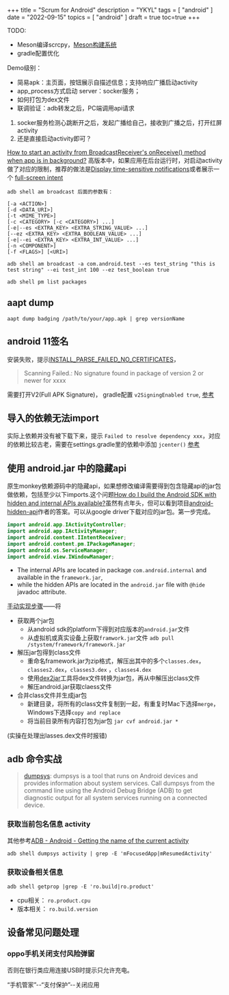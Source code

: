 +++
title = "Scrum for Android"
description = "YKYL"
tags = [
    "android"
]
date = "2022-09-15"
topics = [
    "android"
]
draft = true
toc=true
+++

TODO:

- Meson编译scrcpy，[Meson构建系统](https://blog.csdn.net/u010074726/article/details/108695256) 
- gradle配置优化



Demo级别：

- 简易apk：主页面，按钮展示自描述信息；支持响应广播启动activity
- app_process方式启动 server：socker服务；
- 如何打包为dex文件
- 联调验证：adb转发之后，PC端调用api请求

1. socker服务检测心跳断开之后，发起广播给自己，接收到广播之后，打开红屏activity
2. 还是直接启动activity即可？

[How to start an activity from BroadcastReceiver's onReceive() method when app is in background?](https://stackoverflow.com/a/60183640/1087122) 高版本中，如果应用在后台运行时，对启动activity做了对应的限制，推荐的做法是[Display time-sensitive notifications](https://developer.android.com/training/notify-user/time-sensitive)或者展示一个 [full-screen intent](https://developer.android.com/reference/android/app/Notification.Builder#setFullScreenIntent(android.app.PendingIntent,%20boolean))

```
adb shell am broadcast 后面的参数有：

[-a <ACTION>]
[-d <DATA_URI>]
[-t <MIME_TYPE>] 
[-c <CATEGORY> [-c <CATEGORY>] ...] 
[-e|--es <EXTRA_KEY> <EXTRA_STRING_VALUE> ...] 
[--ez <EXTRA_KEY> <EXTRA_BOOLEAN_VALUE> ...] 
[-e|--ei <EXTRA_KEY> <EXTRA_INT_VALUE> ...] 
[-n <COMPONENT>]
[-f <FLAGS>] [<URI>]

adb shell am broadcast -a com.android.test --es test_string "this is test string" --ei test_int 100 --ez test_boolean true

adb shell pm list packages
```

## aapt dump

`aapt dump badging /path/to/your/app.apk | grep versionName`

## android 11签名

安装失败，提示[INSTALL_PARSE_FAILED_NO_CERTIFICATES](https://blog.csdn.net/u012175780/article/details/128647422)，

>Scanning Failed.: No signature found in package of version 2 or newer for xxxx 

需要打开V2(Full APK Signature)， gradle配置 `v2SigningEnabled true`, [参考](https://stackoverflow.com/questions/64364407/app-not-installing-in-android-11-but-works-on-previous-versions)

## 导入的依赖无法import

实际上依赖并没有被下载下来，提示 `Failed to resolve dependency xxx`，对应的依赖比较古老，需要在settings.gradle里的依赖中添加 `jcenter()` [参考](https://stackoverflow.com/a/71799874/1087122)


## 使用 android.jar 中的隐藏api 

原生monkey依赖源码中的隐藏api，如果想修改编译需要得到包含隐藏api的jar包做依赖，包括至少以下imports.这个问题[How do I build the Android SDK with hidden and internal APIs available?](https://stackoverflow.com/questions/7888191/how-do-i-build-the-android-sdk-with-hidden-and-internal-apis-available)虽然有点年头，但可以看到项目[android-hidden-api](https://github.com/anggrayudi/android-hidden-api.git)作者的答案。可以从google driver下载对应的jar包。第一步完成。

```java
import android.app.IActivityController;
import android.app.IActivityManager;
import android.content.IIntentReceiver;
import android.content.pm.IPackageManager;
import android.os.ServiceManager;
import android.view.IWindowManager;
```

- The internal APIs are located in package `com.android.internal` and available in the `framework.jar`,
- while the hidden APIs are located in the `android.jar` file with `@hide` javadoc attribute.

[手动实现步骤](https://hardiannicko.medium.com/create-your-own-android-hidden-apis-fa3cca02d345)——将

- 获取两个jar包
  - 从android sdk的platform下得到对应版本的`android.jar`文件
  - 从虚拟机或真实设备上获取`framwork.jar`文件 `adb pull /stystem/framework/framework.jar`
- 解压jar包得到class文件
  - 重命名framework.jar为zip格式，解压出其中的多个`classes.dex`，`classes2.dex`，`classes3.dex` ，`classes4.dex`  
  - 使用[dex2jar](https://github.com/pxb1988/dex2jar)工具将dex文件转换为jar包，再从中解压出class文件
  - 解压android.jar获取claess文件
- 合并class文件并生成jar包
  - 新建目录，将所有的class文件复制到一起，有重复时Mac下选择`merge`，Windows下选择`copy and replace`
  - 将当前目录所有内容打包为jar包 `jar cvf android.jar *`

(实操在处理出lasses.dex文件时报错)

## adb 命令实战

>[dumpsys](https://developer.android.com/studio/command-line/dumpsys): dumpsys is a tool that runs on Android devices and provides information about system services. Call dumpsys from the command line using the Android Debug Bridge (ADB) to get diagnostic output for all system services running on a connected device.

### 获取当前包名信息 activity

其他参考[ADB - Android - Getting the name of the current activity](https://stackoverflow.com/questions/13193592/adb-android-getting-the-name-of-the-current-activity)

`adb shell dumpsys activity | grep -E 'mFocusedApp|mResumedActivity'`

### 获取设备相关信息

`adb shell getprop |grep -E 'ro.build|ro.product'` 

- cpu相关： `ro.product.cpu`
- 版本相关： `ro.build.version`

## 设备常见问题处理

### oppo手机关闭支付风险弹窗

否则在银行类应用连接USB时提示只允许充电。

“手机管家”--“支付保护”--关闭应用